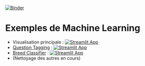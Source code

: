 [![Binder](https://mybinder.org/badge_logo.svg)](https://mybinder.org/v2/gh/mGolos/Machine-Learning-Examples/master)
# Exemples de Machine Learning
* Visualisation principale : [![Streamlit App](https://static.streamlit.io/badges/streamlit_badge_black_white.svg)](https://share.streamlit.io/mGolos/Machine-Learning-Examples/master/main.py)
* [Question Tagging](https://github.com/mGolos/Machine-Learning-Examples/tree/master/examples/question_tagging) : [![Streamlit App](https://static.streamlit.io/badges/streamlit_badge_black_white.svg)](https://share.streamlit.io/mgolos/machine-learning-examples/main.py?p=question-tagging)
* [Breed Classifier](https://github.com/mGolos/Machine-Learning-Examples/tree/master/examples/breed_classifier) : [![Streamlit App](https://static.streamlit.io/badges/streamlit_badge_black_white.svg)](https://share.streamlit.io/mgolos/machine-learning-examples/main.py?p=breed-classifier)
* (Nettoyage des autres en cours)

